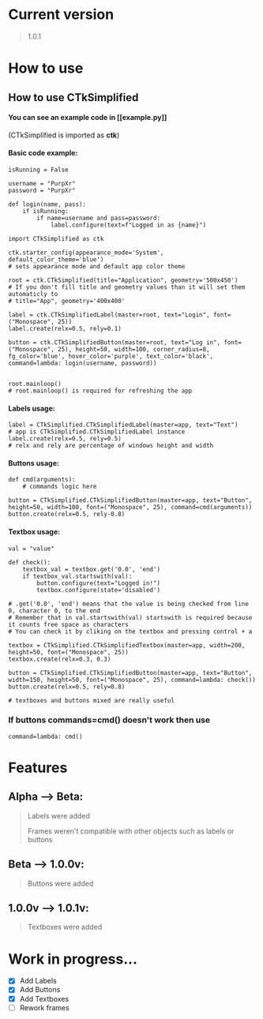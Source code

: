 
# Current version

> 1.0.1

# How to use

## How to use CTkSimplified

#### You can see an example code in [[example.py]] 
(CTkSimplified is imported as **ctk**) 

#### Basic code example:

```
isRunning = False

username = "PurpXr"
password = "PurpXr"

def login(name, pass):
	if isRunning:
		if name=username and pass=password:
			label.configure(text=f"Logged in as {name}")

import CTkSimplified as ctk

ctk.starter_config(appearance_mode='System', default_color_theme='blue')
# sets appearance mode and default app color theme

root = ctk.CTkSimplified(title="Application", geometry='500x450')
# If you don't fill title and geometry values than it will set them automaticly to
# title="App", geometry='400x400'

label = ctk.CTkSimplifiedLabel(master=root, text="Login", font=("Monospace", 25))
label.create(relx=0.5, rely=0.1)

button = ctk.CTkSimplifiedButton(master=root, text="Log in", font=("Monospace", 25), height=50, width=100, corner_radius=8, fg_color='blue', hover_color='purple', text_color='black', command=lambda: login(username, password))


root.mainloop()
# root.mainloop() is required for refreshing the app
```

#### Labels usage:

```
label = CTkSimplified.CTkSimplifiedLabel(master=app, text="Text")
# app is CTkSimplified.CTkSimplifiedLabel instance
label.create(relx=0.5, rely=0.5) 
# relx and rely are percentage of windows height and width 
```

#### Buttons usage:

```
def cmd(arguments):
	# commands logic here

button = CTkSimplified.CTkSimplifiedButton(master=app, text="Button", height=50, width=100, font=("Monospace", 25), command=cmd(arguments))
button.create(relx=0.5, rely-0.8)
```

#### Textbox usage:

```
val = "value"

def check():
	textbox_val = textbox.get('0.0', 'end') 
	if textbox_val.startswith(val):
		button.configure(text="Logged in!")
		textbox.configure(state='disabled')

# .get('0.0', 'end') means that the value is being checked from line 0, character 0, to the end
# Remember that in val.startswith(val) startswith is required because it counts free space as characters
# You can check it by cliking on the textbox and pressing control + a

textbox = CTkSimplified.CTkSimplifiedTextbox(master=app, width=200, height=50, font=("Monospace", 25))
textbox.create(relx=0.3, 0.3)

button = CTkSimplified.CTkSimplifiedButton(master=app, text="Button", width=150, height=50, font=("Monospace", 25), command=lambda: check())
button.create(relx=0.5, rely=0.8)

# textboxes and buttons mixed are really useful
```

### If buttons commands=cmd() doesn't work then use

`command=lambda: cmd()`

# Features 

## Alpha --> Beta:

>Labels were added
>
>Frames weren't compatible with other objects such as labels or buttons

## Beta --> 1.0.0v:

> Buttons were added

## 1.0.0v --> 1.0.1v:

> Textboxes were added
# Work in progress...

- [x] Add Labels
- [x] Add Buttons
- [x] Add Textboxes
- [ ] Rework frames
